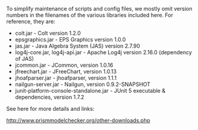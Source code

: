 To simplify maintenance of scripts and config files, we mostly omit version numbers in the filenames of the various libraries included here. For reference, they are:

* colt.jar - Colt version 1.2.0
* epsgraphics.jar - EPS Graphics version 1.0.0
* jas.jar - Java Algebra System (JAS) version 2.7.90
* log4j-core.jar, log4j-api.jar - Apache Log4j version 2.16.0 (dependency of JAS)
* jcommon.jar - JCommon, version 1.0.16
* jfreechart.jar - JFreeChart, version 1.0.13
* jhoafparser.jar - jhoafparser, version 1.1.1
* nailgun-server.jar - Nailgun, version 0.9.2-SNAPSHOT
* junit-platform-console-standalone.jar - JUnit 5 executable & dependencies, version 1.7.2

See here for more details and links:

http://www.prismmodelchecker.org/other-downloads.php
